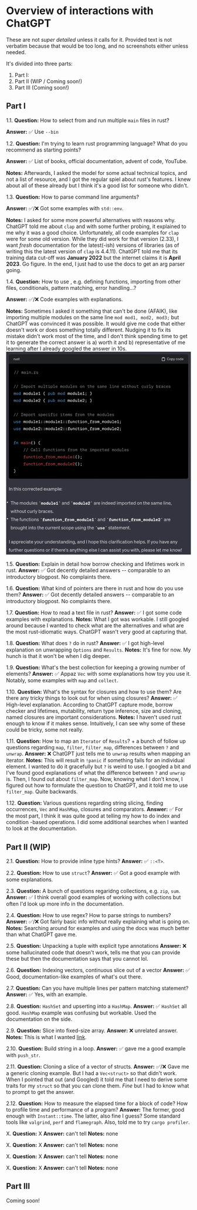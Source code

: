 # Overview of interactions with ChatGPT

These are not *super detailed* unless it calls for it.
Provided text is not verbatim because that would be too long, and no screenshots either unless needed.

It's divided into three parts:
1. Part I:
2. Part II (WIP / Coming soon!)
3. Part III (Coming soon!)

## Part I

1.1. **Question:** How to select from and run multiple `main` files in rust?

**Answer:** ✅ Use `--bin`

1.2. **Question:** I'm trying to learn rust programming language? What do you recommend as starting points?

**Answer:** ✅ List of books, official documentation, advent of code, YouTube.

**Notes:**
Afterwards, I asked the model for some actual technical topics, and not a list of resource, and I got the regular spiel about rust's features.
I knew about all of these already but I think it's a good list for someone who didn't.

1.3. **Question:** How to parse command line arguments?

**Answer:** ✅/❌ Got some examples with `std::env`.

**Notes:**
I asked for some more powerful alternatives with reasons why.
ChatGPT told me about `clap` and with some further probing, it explained to me why it was a good choice.
Unfortunately, all code examples for `clap` were for some old version.
While they did work for that version (2.33), I want *fresh* documentation for the latest(-ish) versions of libraries (as of writing this the latest version of `clap` is 4.4.11).
ChatGPT told me that its training data cut-off was **January 2022** but the internet claims it is **April 2023**.
Go figure.
In the end, I just had to use the docs to get an arg parser going.

1.4. **Question:** How to use <insert basic feature X>, e.g. defining functions, importing from other files, conditionals, pattern matching, error handling...?

**Answer:** ✅/❌ Code examples with explanations.

**Notes:** Sometimes I asked it something that can't be done (AFAIK), like importing multiple modules on the same line `mod mod1, mod2, mod3;` but ChatGPT was convinced it was possible.
It would give me code that either doesn't work or does something totally different.
Nudging it to fix its mistake didn't work most of the time, and I don't think spending time to get it to generate the correct answer is a) worth it and b) representative of me learning after I already googled the answer in 10s.
![Failed attempt at importing many modules on a single line](screenshots/modules.webp)

1.5. **Question:** Explain in detail how borrow checking and lifetimes work in rust.
**Answer:** ✅ Got decently detailed answers -- comparable to an introductory blogpost.
No complaints there.

1.6. **Question:** What kind of pointers are there in rust and how do you use them?
**Answer:** ✅ Got decently detailed answers -- comparable to an introductory blogpost.
No complaints there.

1.7. **Question:** How to read a text file in rust?
**Answer:** ✅ I got some code examples with explanations.
**Notes:** What I got was workable.
I still googled around because I wanted to check what are the alternatives and what are the most rust-idiomatic ways.
ChatGPT wasn't very good at capturing that.

1.8. **Question:** What does `?` do in rust?
**Answer:** ✅ I got high-level explanation on unwrapping `Options` and `Results`.
**Notes:** It's fine for now.
My hunch is that it won't be when I dig deeper.

1.9. **Question:** What's the best collection for keeping a growing number of elements?
**Answer:** ✅ Appaz `Vec` with some explanations how toy you use it.
Notably, some examples with `map` and `collect`.

1.10. **Question:** What's the syntax for closures and how to use them? Are there any tricky things to look out for when using closures?
**Answer:** ✅ High-level explanation.
According to ChatGPT capture mode, borrow checker and lifetimes, mutability, return type inference, size and cloning, named closures are important considerations.
**Notes:** I haven't used rust enough to know if it makes sense.
Intuitively, I can see why some of these could be tricky, some not really.

1.11. **Question:** How to map an `Iterator` of `Results`? + a bunch of follow up questions regarding `map`, `filter`, `filter_map`, differences between `?` and `unwrap`.
**Answer:** ❌ ChatGPT just tells me to `unwrap` results when mapping an iterator.
**Notes:** This will result in `!panic` if something fails for an individual element.
I wanted to do it gracefully but `?` is weird to use.
I googled a bit and I've found good explanations of what the difference between `?` and `unwrap` is.
Then, I found out about `filter_map`.
Now, knowing what I don't know, I figured out how to formulate the question to ChatGPT, and it told me to use `filter_map`.
Quite backwards.

1.12. **Question:** Various questions regarding string slicing, finding occurrences, `Vec` and `HashMap`, closures and comparators.
**Answer:** ✅ For the most part, I think it was quite good at telling my how to do index and condition -based operations.
I did some additional searches when I wanted to look at the documentation.

## Part II (WIP)

2.1. **Question:** How to provide inline type hints?
**Answer:** ✅ `::<T>`.

2.2. **Question:** How to use `struct`?
**Answer:** ✅ Got a good example with some explanations.

2.3. **Question:** A bunch of questions regaridng collections, e.g. `zip`, `sum`.
**Answer:** ✅ I think overall good examples of working with collections but often I'd look up more info in the documentation.

2.4. **Question:** How to use regex? How to parse strings to numbers?
**Answer:** ✅/❌ Got fairly basic info without really explaining what is going on.
**Notes:** Searching around for examples and using the docs was much better than what ChatGPT gave me.

2.5. **Question:** Unpacking a tuple with explicit type annotations
**Answer:** ❌ some hallucinated code that doesn't work, tells me that you can provide these but then the documentation says that you cannot lol.

2.6. **Question:** Indexing vectors, continuous slice out of a vector
**Answer:** ✅ Good, documentation-like examples of what's out there.

2.7. **Question:** Can you have multiple lines per pattern matching statement?
**Answer:** ✅ Yes, with an example.

2.8. **Question:** `HashSet` and upserting into a `HashMap`.
**Answer:** ✅ `HashSet` all good.
`HashMap` example was confusing but workable.
Used the documentation on the side.

2.9. **Question:** Slice into fixed-size array.
**Answer:** ❌ unrelated answer.
**Notes:** This is what I wanted [link](https://stackoverflow.com/questions/37668886/slice-to-fixed-size-array).

2.10. **Question:** Build string in a loop.
**Answer:** ✅ gave me a good example with `push_str`.

2.11. **Question:** Cloning a slice of a vector of structs.
**Answer:** ✅/❌ Gave me a generic cloning example.
But I had a `Vec<struct>` so that didn't work.
When I pointed that out (and Googled) it told me that I need to derive some traits for my `struct` so that you can clone them.
*Fine* but I had to know what to prompt to get the answer.

2.12. **Question:** How to measure the elapsed time for a block of code? How to profile time and performance of a program?
**Answer:** The former, good enough with `Instant::time`.
The latter, also fine I guess? Some standard tools like `valgrind`, `perf` and `flamegraph`.
Also, told me to try `cargo profiler`.

X. **Question:** X
**Answer:** can't tell
**Notes:** none

X. **Question:** X
**Answer:** can't tell
**Notes:** none

X. **Question:** X
**Answer:** can't tell
**Notes:** none

X. **Question:** X
**Answer:** can't tell
**Notes:** none

## Part III

Coming soon!
